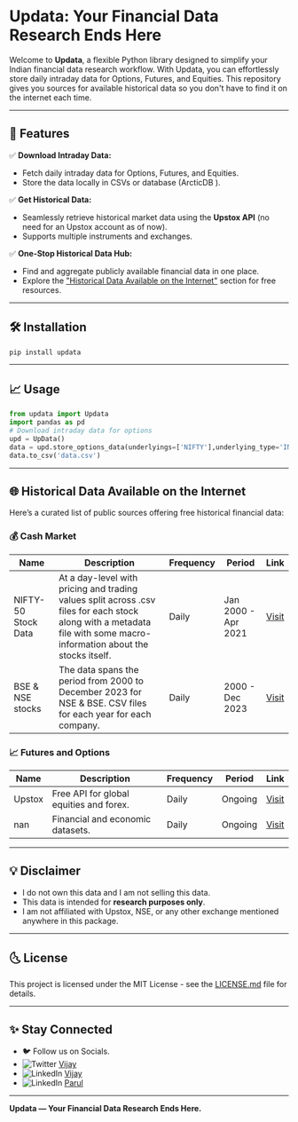 # Updata: Your Financial Data Research Ends Here

Welcome to **Updata**, a flexible Python library designed to simplify your Indian financial data research workflow. With Updata, you can effortlessly store daily intraday data for Options, Futures, and Equities. This repository gives you sources for available historical data so you don't have to find it on the internet each time.

---

## 🚀 Features

✅ **Download Intraday Data:**
- Fetch daily intraday data for Options, Futures, and Equities.
- Store the data locally in CSVs or database (ArcticDB ).

✅ **Get Historical Data:**
- Seamlessly retrieve historical market data using the **Upstox API** (no need for an Upstox account as of now).
- Supports multiple instruments and exchanges.

✅ **One-Stop Historical Data Hub:**
- Find and aggregate publicly available financial data in one place.
- Explore the ["Historical Data Available on the Internet"](#-historical-data-available-on-the-internet) section for free resources.

---

## 🛠️ Installation

```bash
pip install updata
```


---

## 📈 Usage

```python
from updata import Updata
import pandas as pd
# Download intraday data for options
upd = UpData()
data = upd.store_options_data(underlyings=['NIFTY'],underlying_type='INDEX', expiries='2',strikes='3')
data.to_csv('data.csv')
```

---

## 🌐 Historical Data Available on the Internet

Here’s a curated list of public sources offering free historical financial data:

### 💰 Cash Market

| Name          | Description                                      | Frequency | Period | Link |
|---------------|--------------------------------------------------|-----------|--------|------|
| NIFTY-50 Stock Data| At a day-level with pricing and trading values split across .csv files for each stock along with a metadata file with some macro-information about the stocks itself. | Daily | Jan 2000 - Apr 2021 | [Visit](https://www.kaggle.com/datasets/rohanrao/nifty50-stock-market-data) |
| BSE & NSE stocks | The data spans the period from 2000 to December 2023 for NSE & BSE. CSV files for each year for each company. | Daily | 2000 - Dec 2023 | [Visit](https://www.kaggle.com/datasets/chiragb254/indian-stock-market-complete-dataset-2024) |

### 📈 Futures and Options

| Name          | Description                                      | Frequency | Period | Link |
|---------------|--------------------------------------------------|-----------|--------|------|
| Upstox | Free API for global equities and forex.         | Daily | Ongoing | [Visit](https://www.alphavantage.co/) |
| nan        | Financial and economic datasets.                | Daily | Ongoing | [Visit](https://www.quandl.com/) |

---




## 💡 Disclaimer

- I do not own this data and I am not selling this data.
- This data is intended for **research purposes only**.
- I am not affiliated with Upstox, NSE, or any other exchange mentioned anywhere in this package.

---

## 🌜 License

This project is licensed under the MIT License - see the [LICENSE.md](LICENSE.md) file for details.

---

## ✨ Stay Connected

- 🐦 Follow us on Socials.
- ![Twitter](https://img.shields.io/badge/Twitter-1DA1F2?logo=twitter&logoColor=white) [Vijay](https://x.com/kon_vijay)
- ![LinkedIn](https://img.shields.io/badge/LinkedIn-0077B5?logo=linkedin&logoColor=white) [Vijay](https://www.linkedin.com/in/vijaylondhe)
- ![LinkedIn](https://img.shields.io/badge/LinkedIn-0077B5?logo=linkedin&logoColor=white) [Parul](https://www.linkedin.com/in/parulkakade)
---

**Updata — Your Financial Data Research Ends Here.**


